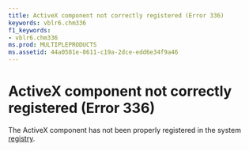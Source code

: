 ```yaml
---
title: ActiveX component not correctly registered (Error 336)
keywords: vblr6.chm336
f1_keywords:
- vblr6.chm336
ms.prod: MULTIPLEPRODUCTS
ms.assetid: 44a0581e-8611-c19a-2dce-edd6e34f9a46
---
```



# ActiveX component not correctly registered (Error 336)

The ActiveX component has not been properly registered in the system [registry](vbe-glossary.md).


